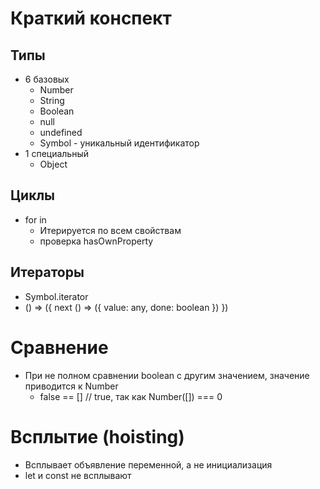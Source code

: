 # Краткий конспект

## Типы 
* 6 базовых 
    * Number
    * String
    * Boolean
    * null
    * undefined
    * Symbol - уникальный идентификатор  
* 1 специальный
    * Object 
    
## Циклы
* for in 
    * Итерируется по всем свойствам
    * проверка hasOwnProperty

## Итераторы
* Symbol.iterator
* () => ({ 
        next () => ({
            value: any, 
            done: boolean
        })
    })

# Сравнение
* При не полном сравнении boolean c другим значением, значение приводится к Number
    * false == [] // true, так как Number([]) === 0

# Всплытие (hoisting)
* Всплывает объявление переменной, а не инициализация
* let и const не всплывают
